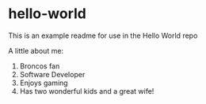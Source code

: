 # hello-world
This is an example readme for use in the Hello World repo

A little about me:

1. Broncos fan
2. Software Developer
3. Enjoys gaming
4. Has two wonderful kids and a great wife!
